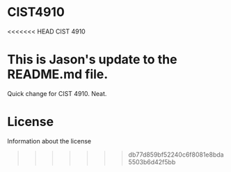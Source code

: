 # CIST4910
<<<<<<< HEAD
CIST 4910 

This is Jason's update to the README.md file.
=======
Quick change for CIST 4910. Neat.
 
# License 
Information about the license
>>>>>>> db77d859bf52240c6f8081e8bda5503b6d42f5bb

